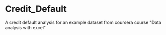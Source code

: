 # Credit_Default
A credit default analysis for an example dataset from coursera course "Data analysis with excel"

